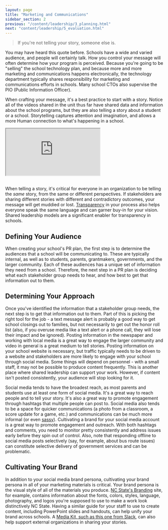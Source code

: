 ```yaml
---
layout: page
title: "Marketing and Communications"
sidebar_section: 2
previous: "/content/leadership/3_planning.html"
next: "content/leadership/5_evaluation.html"
---
```

> If you're not telling your story, someone else is.

You may have heard this quote before. Schools have a wide and varied audience, and people will certainly talk. How you control your message will often determine how your program is perceived. Because you're going to be "selling" the school technology plan, and because more and more marketing and communications happens electronically, the technology department typically shares responsibility for marketing and communications efforts in schools. Many school CTOs also supervise the PIO (Public Information Officer). 

When crafting your message, it's a best practice to start with a story. Notice all of the videos shared in the unit thus far have shared data and information about the school programs, but they are also telling a story about a student or a school. Storytelling captures attention and imagination, and allows a more Human connection to what's happening in a school. 

<div class="embed-responsive embed-responsive-16by9" style="max-height: 500px; width: auto;">
  <iframe class="embed-responsive-item" src="https://www.youtube.com/embed/AL-PAzrpqUQ?rel=0"></iframe>
</div>
<br/>

When telling a story, it's critical for everyone in an organization to be telling the _same_ story, from the same or different perspectives. If stakeholders are sharing different stories with different and contradictory outcomes, your message will get muddied or lost. [Transparency][1] in your process also helps everyone speak the same language and can garner buy-in for your vision. Shared leadership models are a significant enabler for transparency in schools.  

## Defining Your Audience
When creating your school's PR plan, the first step is to determine the audiences that a school will be communicating to. These are typically internal, as well as to students, parents, grantmakers, governments, and the larger community. Each of these audiences has a unique set of information they need from a school. Therefore, the next step in a PR plan is deciding what each stakeholder group needs to hear, and how best to get that information out to them. 

## Determining Your Approach
Once you've identified the information that a stakeholder group needs, the next step is to get that information out to them. Part of this is picking the right tool for the job - a text message alert is probably a good way to get school closings out to families, but not necessarily to get out the honor roll list (also, if you overuse media like a text alert or a phone call, they will lose their impact and be ignored). Posting information in the newspaper and working with local media is a great way to engage the larger community and video in general is a great medium to tell stories. Posting information on your school website is necessary, but traffic typically needs to be driven to a website and stakeholders are more likely to engage with your school through social media. Some things will depend on personnel - with a small staff, it may not be possible to produce content frequently. This is another place where shared leadership can support your work. However, if content isn't posted consistently, your audience will stop looking for it.

Social media tends to have the broadest reach, as most parents and students use at least one form of social media. It's a great way to reach people and to tell your story. It's also a great way to promote engagement through hashtags that multiple people can post to. Social media also tends to be a space for quicker communications (a photo from a classroom, a score update for a game, etc.) and communications can be much more informal (or even [sassy][2]). Cultivating a brand for your social media account is a great way to promote engagement and outreach. With both hashtags and comments, you need to monitor pretty consistently and address issues early before they spin out of control. Also, note that responding offline to social media posts selectively (say, for example, about bus route issues) can constitute selective delivery of government services and can be problematic.

## Cultivating Your Brand
In addition to your social media brand persona, cultivating your brand persona in all of your marketing materials is critical. Your brand persona is the visual style of all of the materials you produce. [NC State's Branding][3] site, for example, contains information about the fonts, colors, styles, language, photography, and logos you're supposed to use to make a work look distinctively NC State. Having a similar guide for your staff to use to create content, including PowerPoint slides and handouts, can help unify your brand across schools. A [Media Kit, such as this one from Slack][4], can also help support external organizations in sharing your stories.

[1]:	https://www.entrepreneur.com/article/274636
[2]:	https://www.buzzfeed.com/jonathancoby/16-sassy-tweets-from-the-nations-16th-largest-sch-afb2?utm_campaign=socialflow&utm_source=twitter&utm_medium=buzzfeed
[3]:	https://brand.ncsu.edu/
[4]:	https://slack.com/media-kit